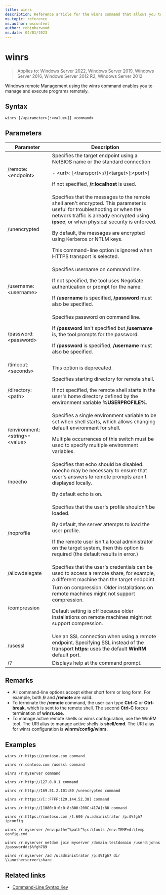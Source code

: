 ```yaml
---
title: winrs
description: Reference article for the winrs command that allows you to manage and execute programs remotely.
ms.topic: reference
ms.author: wscontent
author: robinharwood
ms.date: 04/01/2023
---
```

# winrs

>Applies to: Windows Server 2022, Windows Server 2019, Windows Server 2016, Windows Server 2012 R2, Windows Server 2012

Windows remote Management using the winrs command enables you to manage and execute programs remotely.

## Syntax

```
winrs [/<parameter>[:<value>]] <command>
```

## Parameters

|           Parameter            |                                                                                                                                                                                    Description                                                                                                                                                                                     |
|--------------------------------|------------------------------------------------------------------------------------------------------------------------------------------------------------------------------------------------------------------------------------------------------------------------------------------------------------------------------------------------------------------------------------|
|      /remote:\<endpoint>       |                                                                                          Specifies the target endpoint using a NetBIOS name or the standard connection:<p>-   \<url\>: [\<transport>://]\<target>[:\<port>]<p>if not specified, **/r:localhost** is used.                                                                                          |
|          /unencrypted          | Specifies that the messages to the remote shell aren't encrypted. This parameter is useful for troubleshooting or when the network traffic is already encrypted using **ipsec**, or when physical security is enforced.<p>By default, the messages are encrypted using Kerberos or NTLM keys.<p>This command-line option is ignored when HTTPS transport is selected. |
|     /username:\<username>      |                                                                                Specifies username on command line.<p>If not specified, the tool uses Negotiate authentication or prompt for the name.<p>If **/username** is specified, **/password** must also be specified.                                                                                 |
|     /password:\<password>      |                                                                           Specifies password on command line.<p>If **/password** isn't specified but **/username** is, the tool prompts for the password.<p>If **/password** is specified, **/username** must also be specified.                                                                            |
|      /timeout:\<seconds>       |                                                                                                                                                                             This option is deprecated.                                                                                                                                                                             |
|       /directory:\<path>       |                                                                                            Specifies starting directory for remote shell.<p>If not specified, the remote shell starts in the user's home directory defined by the environment variable **%USERPROFILE%**.                                                                                             |
| /environment:\<string>=\<value\> |                                                                          Specifies a single environment variable to be set when shell starts, which allows changing default environment for shell.<p>Multiple occurrences of this switch must be used to specify multiple environment variables.                                                                          |
|            /noecho             |                                                                                                    Specifies that echo should be disabled. noecho may be necessary to ensure that user's answers to remote prompts aren't displayed locally.<p>By default echo is on.                                                                                                    |
|           /noprofile           |                                              Specifies that the user's profile shouldn't be loaded.<p>By default, the server attempts to load the user profile.<p>If the remote user isn't a local administrator on the target system, then this option is required (the default results in error.)                                               |
|         /allowdelegate         |                                                                                                                  Specifies that the user's credentials can be used to access a remote share, for example, a different machine than the target endpoint.                                                                                                                   |
|          /compression          |                                                                           Turn on compression.  Older installations on remote machines might not support compression. <p>Default setting is off because older installations on remote machines might not support compression.                                                                           |
|            /usessl             |                                                                                                               Use an SSL connection when using a remote endpoint.  Specifying SSL instead of the transport **https:** uses the default **WinRM** default port.                                                                                                                |
|               /?               |                                                                                                                                                                        Displays help at the command prompt.                                                                                                                                                                        |

## Remarks

- All command-line options accept either short form or long form. For example, both **/r** and **/remote** are valid.
- To terminate the **/remote** command, the user can type **Ctrl-C** or **Ctrl-break**, which is sent to the remote shell. The second **Ctrl-C** forces termination of **winrs.exe**.
- To manage active remote shells or winrs configuration, use the WinRM tool.  The URI alias to manage active shells is **shell/cmd**.  The URI alias for winrs configuration is **winrm/config/winrs**.

## Examples

```
winrs /r:https://contoso.com command
```

```
winrs /r:contoso.com /usessl command
```

```
winrs /r:myserver command
```

```
winrs /r:http://127.0.0.1 command
```

```
winrs /r:http://169.51.2.101:80 /unencrypted command
```

```
winrs /r:https://[::FFFF:129.144.52.38] command
```

```
winrs /r:http://[1080:0:0:0:8:800:200C:417A]:80 command
```

```
winrs /r:https://contoso.com /t:600 /u:administrator /p:$%fgh7 ipconfig
```

```
winrs /r:myserver /env:path=^%path^%;c:\tools /env:TEMP=d:\temp config.cmd
```

```
winrs /r:myserver netdom join myserver /domain:testdomain /userd:johns /passwordd:$%fgh789
```

```
winrs /r:myserver /ad /u:administrator /p:$%fgh7 dir \\anotherserver\share
```

## Related links

- [Command-Line Syntax Key](command-line-syntax-key.md)